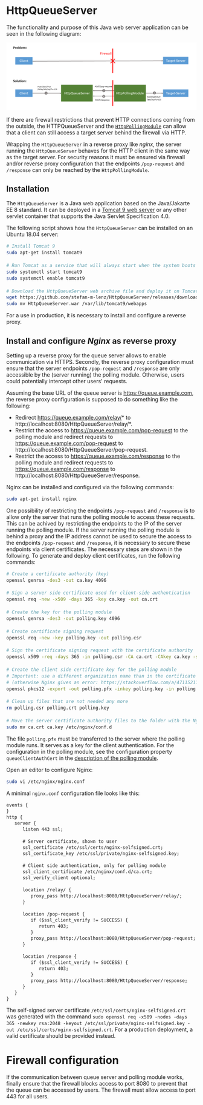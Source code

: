 # HttpQueueServer

The functionality and purpose of this Java web server application can be seen in the following diagram:

![](overview.png)

If there are firewall restrictions that prevent HTTP connections coming from the outside,
the HTTPQueueServer and the [`HttpPollingModule`](https://github.com/stefan-m-lenz/HttpPollingModule) can allow that a client can still access a target server behind the firewall via HTTP.

Wrapping the `HttpQueueServer` in a reverse proxy like *nginx*, the server running the `HttpQueueServer` behaves for the HTTP client in the same way as the target server.
For security reasons it must be ensured via firewall and/or reverse proxy configuration that the endpoints `/pop-request` and `/response` can only be reached by the `HttpPollingModule`.

## Installation

The `HttpQueueServer` is a Java web application based on the Java/Jakarte EE 8 standard.
It can be deployed in a [Tomcat 9 web server](https://tomcat.apache.org/) or any other servlet container that supports the Java Servlet Specification 4.0.

The following script shows how the `HttpQueueServer` can be installed on an Ubuntu 18.04 server:

```bash
# Install Tomcat 9
sudo apt-get install tomcat9

# Run Tomcat as a service that will always start when the system boots up
sudo systemctl start tomcat9
sudo systemctl enable tomcat9

# Download the HttpQueueServer web archive file and deploy it on Tomcat
wget https://github.com/stefan-m-lenz/HttpQueueServer/releases/download/v1.0.1/HttpQueueServer.war
sudo mv HttpQueueServer.war /var/lib/tomcat9/webapps
```

For a use in production, it is necessary to install and configure a reverse proxy.

## Install and configure *Nginx* as reverse proxy
Setting up a reverse proxy for the queue server allows to enable communication via HTTPS.
Secondly, the reverse proxy configuration must ensure that the server endpoints `/pop-request` and `/response` are only accessible by the (server running) the polling module.
Otherwise, users could potentially intercept other users' requests.

Assuming the base URL of the queue server is https://queue.example.com, the reverse proxy configuration is supposed to do something like the following:

* Redirect https://queue.example.com/relay/* to http://localhost:8080/HttpQueueServer/relay/*.
* Restrict the access to https://queue.example.com/pop-request to the polling module and redirect requests to https://queue.example.com/pop-request to http://localhost:8080/HttpQueueServer/pop-request.
* Restrict the access to https://queue.example.com/response to the polling module and redirect requests to https://queue.example.com/response to http://localhost:8080/HttpQueueServer/response.


Nginx can be installed and configured via the following commands:
```bash
sudo apt-get install nginx
```

One possibility of restricting the endpoints `/pop-request` and `/response` is to allow only the server that runs the polling module to access these requests.
This can be achived by restricting the endpoints to the IP of the server running the polling module.
If the server running the polling module is behind a proxy and the IP address cannot be used to secure the access to the endpoints `/pop-request` and `/response`, it is necessary to secure these endpoints via client certificates.
The necessary steps are shown in the following.
To generate and deploy client certificates, run the following commands:

```bash
# Create a certificate authority (key)
openssl genrsa -des3 -out ca.key 4096

# Sign a server side certificate used for client-side authentication
openssl req -new -x509 -days 365 -key ca.key -out ca.crt

# Create the key for the polling module
openssl genrsa -des3 -out polling.key 4096

# Create certificate signing request
openssl req -new -key polling.key -out polling.csr

# Sign the certificate signing request with the certificate authority
openssl x509 -req -days 365 -in polling.csr -CA ca.crt -CAkey ca.key -set_serial 01 -out polling.crt

# Create the client side certificate key for the polling module
# Important: use a different organization name than in the certificate authority
# (otherwise Nginx gives an error: https://stackoverflow.com/a/47115211/3180809)
openssl pkcs12 -export -out polling.pfx -inkey polling.key -in polling.crt -certfile ca.crt

# Clean up files that are not needed any more
rm polling.csr polling.crt polling.key

# Move the server certificate authority files to the folder with the Nginx configuration files
sudo mv ca.crt ca.key /etc/nginx/conf.d
```

The file `polling.pfx` must be transferred to the server where the polling module runs.
It serves as a key for the client authentication.
For the configuration in the polling module, see the configuration property `queueClientAuthCert` in the [description of the polling module](https://github.com/stefan-m-lenz/HttpPollingModule).

Open an editor to configure Nginx:

```bash
sudo vi /etc/nginx/nginx.conf
```

A minimal `nginx.conf` configuration file looks like this:

```
events {
}
http {
   server {
      listen 443 ssl;

      # Server certificate, shown to user
      ssl_certificate /etc/ssl/certs/nginx-selfsigned.crt;
      ssl_certificate_key /etc/ssl/private/nginx-selfsigned.key;

      # Client side authentication, only for polling module
      ssl_client_certificate /etc/nginx/conf.d/ca.crt;
      ssl_verify_client optional;

      location /relay/ {
         proxy_pass http://localhost:8080/HttpQueueServer/relay/;
      }

      location /pop-request {
         if ($ssl_client_verify != SUCCESS) {
            return 403;
         }
         proxy_pass http://localhost:8080/HttpQueueServer/pop-request;
      }

      location /response {
         if ($ssl_client_verify != SUCCESS) {
            return 403;
         }
         proxy_pass http://localhost:8080/HttpQueueServer/response;
      }
   }
}
```

The self-signed server certificate `/etc/ssl/certs/nginx-selfsigned.crt` was generated with the command `sudo openssl req -x509 -nodes -days 365 -newkey rsa:2048 -keyout /etc/ssl/private/nginx-selfsigned.key -out /etc/ssl/certs/nginx-selfsigned.crt`.
For a production deployment, a valid certificate should be provided instead.

# Firewall configuration

If the communication between queue server and polling module works, finally ensure that the firewall blocks access to port 8080 to prevent that the queue can be accessed by users.
The firewall must allow access to port 443 for all users.